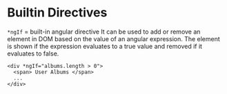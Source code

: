 # Builtin Directives

`*ngIf` = built-in angular directive It can be used to add or remove an element in DOM based on the value of an angular expression. The element is shown if the expression evaluates to a true value and removed if it evaluates to false.

```markup
<div *ngIf="albums.length > 0">
  <span> User Albums </span>
  ...
</div>
```

